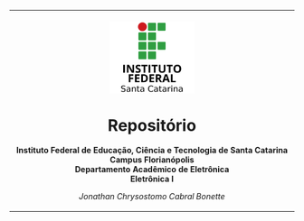 <table align="center"><tr><td align="center" width="9999"><br>
<img src="Imagens/logoifsc.png" align="center" width="150" alt="Logo IFSC">

# Repositório

<b>Instituto Federal de Educação, Ciência e Tecnologia de Santa Catarina<br>
Campus Florianópolis<br>
Departamento Acadêmico de Eletrônica<br>
Eletrônica I</b>

*Jonathan Chrysostomo Cabral Bonette*
</td></tr></table>
